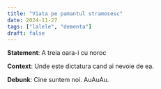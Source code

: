 ```yaml
---
title: "Viata pe pamantul stramosesc"
date: 2024-11-27
tags: ["lalele", "dementa"]
draft: false
---
```

**Statement**: A treia oara-i cu noroc  

**Context**: Unde este dictatura cand ai nevoie de ea.  

**Debunk**: Cine suntem noi. AuAuAu.


